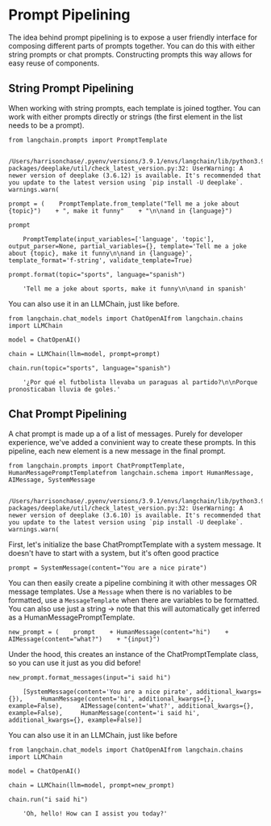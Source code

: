 Prompt Pipelining
=================

The idea behind prompt pipelining is to expose a user friendly interface for composing different parts of prompts together. You can do this with either string prompts or chat prompts. Constructing prompts this way allows for easy reuse of components.

String Prompt Pipelining[](#string-prompt-pipelining "Direct link to String Prompt Pipelining")
------------------------------------------------------------------------------------------------

When working with string prompts, each template is joined togther. You can work with either prompts directly or strings (the first element in the list needs to be a prompt).

    from langchain.prompts import PromptTemplate

        /Users/harrisonchase/.pyenv/versions/3.9.1/envs/langchain/lib/python3.9/site-packages/deeplake/util/check_latest_version.py:32: UserWarning: A newer version of deeplake (3.6.12) is available. It's recommended that you update to the latest version using `pip install -U deeplake`.      warnings.warn(

    prompt = (    PromptTemplate.from_template("Tell me a joke about {topic}")    + ", make it funny"    + "\n\nand in {language}")

    prompt

        PromptTemplate(input_variables=['language', 'topic'], output_parser=None, partial_variables={}, template='Tell me a joke about {topic}, make it funny\n\nand in {language}', template_format='f-string', validate_template=True)

    prompt.format(topic="sports", language="spanish")

        'Tell me a joke about sports, make it funny\n\nand in spanish'

You can also use it in an LLMChain, just like before.

    from langchain.chat_models import ChatOpenAIfrom langchain.chains import LLMChain

    model = ChatOpenAI()

    chain = LLMChain(llm=model, prompt=prompt)

    chain.run(topic="sports", language="spanish")

        '¿Por qué el futbolista llevaba un paraguas al partido?\n\nPorque pronosticaban lluvia de goles.'

Chat Prompt Pipelining[](#chat-prompt-pipelining "Direct link to Chat Prompt Pipelining")
------------------------------------------------------------------------------------------

A chat prompt is made up a of a list of messages. Purely for developer experience, we've added a convinient way to create these prompts. In this pipeline, each new element is a new message in the final prompt.

    from langchain.prompts import ChatPromptTemplate, HumanMessagePromptTemplatefrom langchain.schema import HumanMessage, AIMessage, SystemMessage

        /Users/harrisonchase/.pyenv/versions/3.9.1/envs/langchain/lib/python3.9/site-packages/deeplake/util/check_latest_version.py:32: UserWarning: A newer version of deeplake (3.6.10) is available. It's recommended that you update to the latest version using `pip install -U deeplake`.      warnings.warn(

First, let's initialize the base ChatPromptTemplate with a system message. It doesn't have to start with a system, but it's often good practice

    prompt = SystemMessage(content="You are a nice pirate")

You can then easily create a pipeline combining it with other messages OR message templates. Use a `Message` when there is no variables to be formatted, use a `MessageTemplate` when there are variables to be formatted. You can also use just a string -> note that this will automatically get inferred as a HumanMessagePromptTemplate.

    new_prompt = (    prompt    + HumanMessage(content="hi")    + AIMessage(content="what?")    + "{input}")

Under the hood, this creates an instance of the ChatPromptTemplate class, so you can use it just as you did before!

    new_prompt.format_messages(input="i said hi")

        [SystemMessage(content='You are a nice pirate', additional_kwargs={}),     HumanMessage(content='hi', additional_kwargs={}, example=False),     AIMessage(content='what?', additional_kwargs={}, example=False),     HumanMessage(content='i said hi', additional_kwargs={}, example=False)]

You can also use it in an LLMChain, just like before

    from langchain.chat_models import ChatOpenAIfrom langchain.chains import LLMChain

    model = ChatOpenAI()

    chain = LLMChain(llm=model, prompt=new_prompt)

    chain.run("i said hi")

        'Oh, hello! How can I assist you today?'